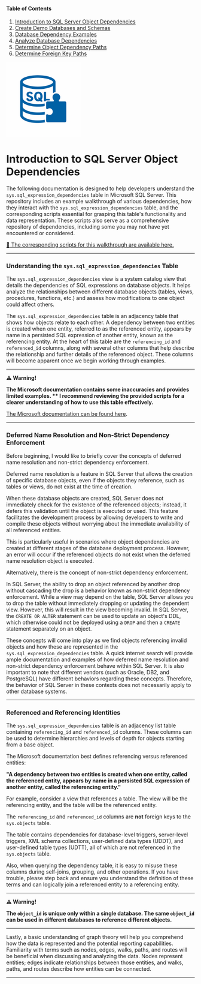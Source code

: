 #### Table of Contents

1. [Introduction to SQL Server Object Dependencies](01_introduction_database_dependencies.md)
2. [Create Demo Databases and Schemas](02_create_demo_databases_and_schemas.md)
3. [Database Dependency Examples](03_database_dependencies_examples.md)
4. [Analyze Database Dependencies](04_analyze_database_dependencies.md)
5. [Determine Object Dependency Paths](05_determine_object_dependency_paths.md)
6. [Determine Foreign Key Paths](06_determine_foreign_key_paths.md)
   
<img src="https://raw.githubusercontent.com/smpetersgithub/AdvancedSQLPuzzles/main/images/AdvancedSQLPuzzles_image.png" alt="Advanced SQL Puzzles" width="200"/>

# Introduction to SQL Server Object Dependencies

The following documentation is designed to help developers understand the `sys.sql_expression_dependencies` table in Microsoft SQL Server. This repository includes an example walkthrough of various dependencies, how they interact with the `sys.sql_expression_dependencies` table, and the corresponding scripts essential for grasping this table's functionality and data representation. These scripts also serve as a comprehensive repository of dependencies, including some you may not have yet encountered or considered.

[📄 The corresponding scripts for this walkthrough are available here.](https://github.com/smpetersgithub/AdvancedSQLPuzzles/tree/main/Database%20Articles/Database%20Dependencies/)

***

### Understanding the `sys.sql_expression_dependencies` Table

The `sys.sql_expression_dependencies` view is a system catalog view that details the dependencies of SQL expressions on database objects. It helps analyze the relationships between different database objects (tables, views, procedures, functions, etc.) and assess how modifications to one object could affect others.

The `sys.sql_expression_dependencies` table is an adjacency table that shows how objects relate to each other. A dependency between two entities is created when one entity, referred to as the referenced entity, appears by name in a persisted SQL expression of another entity, known as the referencing entity. At the heart of this table are the `referencing_id` and `referenced_id` columns, along with several other columns that help describe the relationship and further details of the referenced object. These columns will become apparent once we begin working through examples.

***

**⚠️ Warning!**

**The Microsoft documentation contains some inaccuracies and provides limited examples. ** I recommend reviewing the provided scripts for a clearer understanding of how to use this table effectively.**

[The Microsoft documentation can be found here](https://learn.microsoft.com/en-us/sql/relational-databases/system-catalog-views/sys-sql-expression-dependencies-transact-sql?view=sql-server-ver16).

***

### Deferred Name Resolution and Non-Strict Dependency Enforcement

Before beginning, I would like to briefly cover the concepts of deferred name resolution and non-strict dependency enforcement.

Deferred name resolution is a feature in SQL Server that allows the creation of specific database objects, even if the objects they reference, such as tables or views, do not exist at the time of creation.

When these database objects are created, SQL Server does not immediately check for the existence of the referenced objects; instead, it defers this validation until the object is executed or used. This feature facilitates the development process by allowing developers to write and compile these objects without worrying about the immediate availability of all referenced entities.

This is particularly useful in scenarios where object dependencies are created at different stages of the database deployment process. However, an error will occur if the referenced objects do not exist when the deferred name resolution object is executed.

Alternatively, there is the concept of non-strict dependency enforcement.

In SQL Server, the ability to drop an object referenced by another drop without cascading the drop is a behavior known as non-strict dependency enforcement. While a view may depend on the table, SQL Server allows you to drop the table without immediately dropping or updating the dependent view. However, this will result in the view becoming invalid. In SQL Server, the `CREATE OR ALTER` statement can be used to update an object's DDL, which otherwise could not be deployed using a `DROP` and then a `CREATE` statement separately on an object.

These concepts will come into play as we find objects referencing invalid objects and how these are represented in the `sys.sql_expression_dependencies` table. A quick internet search will provide ample documentation and examples of how deferred name resolution and non-strict dependency enforcement behave within SQL Server. It is also important to note that different vendors (such as Oracle, DB2, and PostgreSQL) have different behaviors regarding these concepts. Therefore, the behavior of SQL Server in these contexts does not necessarily apply to other database systems.

***

### Referenced and Referencing Identities

The `sys.sql_expression_dependencies` table is an adjacency list table containing `referencing_id` and `referenced_id` columns. These columns can be used to determine hierarchies and levels of depth for objects starting from a base object.

The Microsoft documentation best defines referencing versus referenced entities:

**"A dependency between two entities is created when one entity, called the referenced entity, appears by name in a persisted SQL expression of another entity, called the referencing entity."**

For example, consider a view that references a table. The view will be the referencing entity, and the table will be the referenced entity.

The `referencing_id` and `referenced_id` columns are **not** foreign keys to the `sys.objects` table.  

The table contains dependencies for database-level triggers, server-level triggers, XML schema collections, user-defined data types (UDDT), and user-defined table types (UDTT), all of which are not referenced in the `sys.objects` table.  

Also, when querying the dependency table, it is easy to misuse these columns during self-joins, grouping, and other operations. If you have trouble, please step back and ensure you understand the definition of these terms and can logically join a referenced entity to a referencing entity.

***

**⚠️ Warning!**

**The `object_id` is unique only within a single database. The same `object_id` can be used in different databases to reference different objects.**

***

Lastly, a basic understanding of graph theory will help you comprehend how the data is represented and the potential reporting capabilities. Familiarity with terms such as nodes, edges, walks, paths, and routes will be beneficial when discussing and analyzing the data. Nodes represent entities; edges indicate relationships between those entities, and walks, paths, and routes describe how entities can be connected.

***
